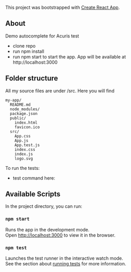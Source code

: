 This project was bootstrapped with [Create React App](https://github.com/facebookincubator/create-react-app).

## About

Demo autocomplete for Acuris test

* clone repo
* run npm install
* run npm start to start the app. App will be available at http://localhost:3000



## Folder structure 

All my source files are under /src. Here you will find 

```
my-app/
  README.md
  node_modules/
  package.json
  public/
    index.html
    favicon.ico
  src/
    App.css
    App.js
    App.test.js
    index.css
    index.js
    logo.svg
```

To run the tests:

* test command here: 



## Available Scripts

In the project directory, you can run:

### `npm start`

Runs the app in the development mode.<br>
Open [http://localhost:3000](http://localhost:3000) to view it in the browser.


### `npm test`

Launches the test runner in the interactive watch mode.<br>
See the section about [running tests](#running-tests) for more information.

